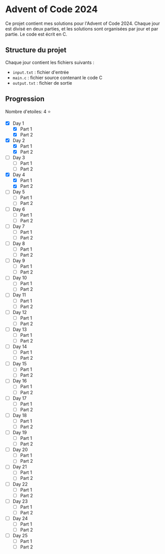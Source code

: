 # Advent of Code 2024

Ce projet contient mes solutions pour l'Advent of Code 2024. Chaque jour est divisé en deux parties, et les solutions sont organisées par jour et par partie. Le code est écrit en C.

## Structure du projet

Chaque jour contient les fichiers suivants :
- `input.txt` : fichier d'entrée
- `main.c` : fichier source contenant le code C
- `output.txt` : fichier de sortie

## Progression

Nombre d'etoiles: 4 :star:

- [X] Day 1
  - [X] Part 1
  - [X] Part 2
- [X] Day 2
  - [X] Part 1
  - [X] Part 2
- [ ] Day 3
  - [ ] Part 1
  - [ ] Part 2
- [X] Day 4
  - [X] Part 1
  - [X] Part 2
- [ ] Day 5
  - [ ] Part 1
  - [ ] Part 2
- [ ] Day 6
  - [ ] Part 1
  - [ ] Part 2
- [ ] Day 7
  - [ ] Part 1
  - [ ] Part 2
- [ ] Day 8
  - [ ] Part 1
  - [ ] Part 2
- [ ] Day 9
  - [ ] Part 1
  - [ ] Part 2
- [ ] Day 10
  - [ ] Part 1
  - [ ] Part 2
- [ ] Day 11
  - [ ] Part 1
  - [ ] Part 2
- [ ] Day 12
  - [ ] Part 1
  - [ ] Part 2
- [ ] Day 13
  - [ ] Part 1
  - [ ] Part 2
- [ ] Day 14
  - [ ] Part 1
  - [ ] Part 2
- [ ] Day 15
  - [ ] Part 1
  - [ ] Part 2
- [ ] Day 16
  - [ ] Part 1
  - [ ] Part 2
- [ ] Day 17
  - [ ] Part 1
  - [ ] Part 2
- [ ] Day 18
  - [ ] Part 1
  - [ ] Part 2
- [ ] Day 19
  - [ ] Part 1
  - [ ] Part 2
- [ ] Day 20
  - [ ] Part 1
  - [ ] Part 2
- [ ] Day 21
  - [ ] Part 1
  - [ ] Part 2
- [ ] Day 22
  - [ ] Part 1
  - [ ] Part 2
- [ ] Day 23
  - [ ] Part 1
  - [ ] Part 2
- [ ] Day 24
  - [ ] Part 1
  - [ ] Part 2
- [ ] Day 25
  - [ ] Part 1
  - [ ] Part 2